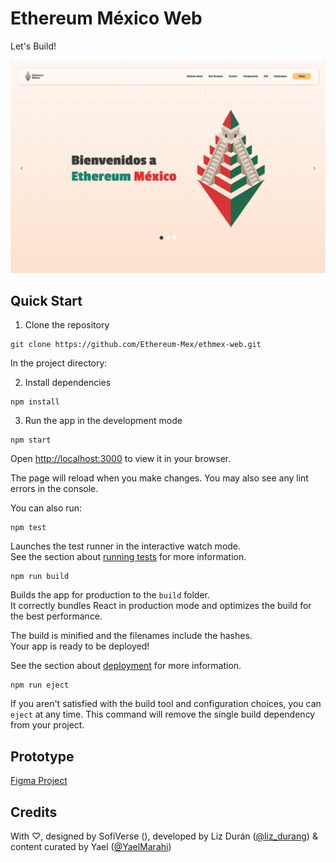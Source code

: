 # Ethereum México Web
Let's Build!

![Hero Web](https://github.com/Ethereum-Mex/ethmex-web/blob/main/public/images/Hero.png "Hero Web")

## Quick Start

1. Clone the repository

```
git clone https://github.com/Ethereum-Mex/ethmex-web.git
```

In the project directory:

2.  Install dependencies 
```
npm install
```

3. Run the app in the development mode
```
npm start
```

Open [http://localhost:3000](http://localhost:3000) to view it in your browser.

The page will reload when you make changes. You may also see any lint errors in the console.


You can also run:

```
npm test
```

Launches the test runner in the interactive watch mode.\
See the section about [running tests](https://facebook.github.io/create-react-app/docs/running-tests) for more information.

```
npm run build
```

Builds the app for production to the `build` folder.\
It correctly bundles React in production mode and optimizes the build for the best performance.

The build is minified and the filenames include the hashes.\
Your app is ready to be deployed!

See the section about [deployment](https://facebook.github.io/create-react-app/docs/deployment) for more information.

```
npm run eject
```

If you aren't satisfied with the build tool and configuration choices, you can `eject` at any time. This command will remove the single build dependency from your project.


## Prototype
[Figma Project](https://www.figma.com/design/PmNtUOGoHZIWuyz9HACgsF/EthMx-2025?node-id=2107-1068&t=w6d4GRnzrWfkkmLt-1) 


## Credits
With ♡, designed by SofiVerse ([]()), developed by Liz Durán ([@liz_durang](https://x.com/liz_durang)) & content curated by Yael ([@YaelMarahi](https://x.com/YaelMarahi))
